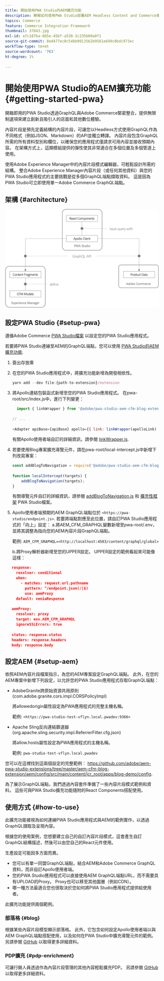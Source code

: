 ```yaml
---
title: 開始使用PWA Studio的AEM擴充功能
description: 瞭解如何使用PWA Studio部署AEM Headless Content and Commerce專案。
topics: Commerce
feature: Commerce Integration Framework
thumbnail: 37843.jpg
exl-id: a7c187ba-885e-45bf-a538-3c235b09a0f1
source-git-commit: 8ed477ec0c54bb0913562b9581e699c0bdc973ec
workflow-type: tm+mt
source-wordcount: '763'
ht-degree: 1%

---
```


# 開始使用PWA Studio的AEM擴充功能 {#getting-started-pwa}

開箱即用的PWA Studio透過GraphQL與Adobe Commerce緊密整合，提供無限制選項來建立創新且吸引人的店面和其他數位體驗。

內容片段是預先定義結構的內容片段，可讓您以Headless方式使用GraphQL作為不同格式（例如JSON、Markdown）的API並獨立轉譯。 內容片段包含GraphQL所需的所有資料型別和欄位，以確保您的應用程式僅請求可用內容並接收預期內容。 在架構方式上，這類模組提供的彈性使其非常適合在多個位置及多個管道上使用。

使用Adobe Experience Manager中的內容片段模式編輯器，可輕鬆設計所需的結構。 整合Adobe Experience Manager內容片段（或任何其他資料）與您的PWA Studio應用程式的主要挑戰是從多個GraphQL端點擷取資料。 這是因為PWA Studio可立即使用單一Adobe Commerce GraphQL端點。

## 架構 {#architecture}

![PWAHeadless架構](/help/commerce-cloud/assets/PWA-Studio_Architecture.png)

## 設定PWA Studio {#setup-pwa}

遵循Adobe Commerce [PWA Studio檔案](https://developer.adobe.com/commerce/pwa-studio/tutorials/) 以設定您的PWA Studio應用程式。

若要將PWA Studio連線至AEM的GraphQL端點，您可以使用 [PWA Studio的AEM擴充功能](https://github.com/adobe/aem-pwa-studio-extensions).

1. 簽出存放庫

1. 在您的PWA Studio應用程式中，將擴充功能新增為開發相依性。

   ```javascript
   yarn add --dev file:{path-to-extension}/extension
   ```

1. 將Apollo連結包裝函式新增至您的PWA Studio應用程式。 在pwa-root/src/index.js中，進行下列變更：

   ```javascript
     import { linkWrapper } from '@adobe/pwa-studio-aem-cfm-blog-extension';
   
   // ...
   
   <Adapter apiBase={apiBase} apollo={{ link: linkWrapper(apolloLink) }} store={store}>
   ```

   有關Apollo使用者端自訂的詳細資訊，請參閱 [linkWrapper.js](https://github.com/adobe/aem-pwa-studio-extensions/blob/master/aem-cfm-blog-extension/extension/src/linkWrapper.js).

1. 若要使用Blog專案擴充導覽元件，請在pwa-root/local-intercept.js中新增下列改寫專案：

   ```javascript
   const addBlogToNavigation = require('@adobe/pwa-studio-aem-cfm-blog-extension/src/addBlogToNavigation');
   
   function localIntercept(targets) {
       addBlogToNavigation(targets);
   }    
   ```

   有關導覽元件自訂的詳細資訊，請參閱 [addBlogToNavigation.js](https://github.com/adobe/aem-pwa-studio-extensions/blob/master/aem-cfm-blog-extension/extension/src/addBlogToNavigation.js) 和 [擴充性框架](https://developer.adobe.com/commerce/pwa-studio/guides/general-concepts/extensibility/) PWA Studio檔案。

1. Apollo使用者端預期的AEM GraphQL端點位於 `<https://pwa-studio/endpoint.js>`. 若要將端點對應至此位置，請自訂PWA Studio應用程式的「向上」設定： a.將AEM_CFM_GRAPHQL變數新增至pwa-root/.env，並將其調整為指向您的AEM內容片段GraphQL端點。

   範例: `AEM_CFM_GRAPHQL=<http://localhost:4503/content/graphql/global>`

   b.將Proxy解析器新增至您的UPPER設定。 UPPER設定的範例看起來可能像這樣：

```json
   response:
     resolver: conditional
     when:
       - matches: request.url.pathname
         pattern: ^/endpoint.json(/|$)
         use: aemProxy
     default: veniaResponse

   aemProxy:
     resolver: proxy
     target: env.AEM_CFM_GRAPHQL
     ignoreSSLErrors: true

   status: response.status
   headers: response.headers
   body: response.body
```

## 設定AEM {#setup-aem}

依照AEM內容片段檔案指示，為您的AEM專案設定GraphQL端點。 此外，在您的AEM專案中新增下列設定，以允許您的PWA Studio應用程式存取GraphQL端點：

* AdobeGranite跨原始資源共用原則(com.adobe.granite.cors.impl.CORSPolicyImpl)

  將allowedorigin屬性設定為PWA應用程式的完整主機名稱。

  範例:  `<https://pwa-studio-test-vflyn.local.pwadev:9366>`

* Apache Sling反向連結篩選器(org.apache.sling.security.impl.ReferrerFilter.cfg.json)

  將allow.hosts屬性設定為PWA應用程式的主機名稱。

  範例: `pwa-studio-test-vflyn.local.pwadev`

您可以在這裡找到這兩個設定的完整範例： <https://github.com/adobe/aem-pwa-studio-extensions/tree/master/aem-cfm-blog-extension/aem/config/src/main/content/jcr_root/apps/blog-demo/config>.

為了展示GraphQL端點，我們透過內容套件準備了一些內容片段模式範例和資料。 這些可與PWA Studio擴充功能隨附的React Components搭配使用。

## 使用方式 {#how-to-use}

此擴充功能被視為如何連線PWA Studio應用程式與AEM的範例實作，以透過GraphQL擷取及呈現內容。

根據您的使用案例，您想要建立自己的自訂內容片段模式，這會產生自訂GraphQL結構描述，然後可以由您自己的React元件使用。

生產設定可能因多方面而異。

* 您可以有單一同盟GraphQL端點，結合AEM和Adobe Commerce GraphQL資料，而非自訂Apollo使用者端。
* 您的PWA Studio應用程式可以直接使用AEM GraphQL端點URL，而不需要具有UPLOAD的Proxy。 Proxy也可以移至其他圖層（例如CDN）。
* 哪一種方法最適合您也很取決於您如何將PWA Studio應用程式提供給使用者。

此擴充功能提供兩個範例。

### 部落格 {#blog}

根據某些內容片段模型顯示部落格。 此外，它包含如何設定Apollo使用者端以與AEM GraphQL端點搭配使用，以及如何在PWA Studio中擴充導覽元件的範例。 另請參閱 [GitHub](https://github.com/adobe/aem-pwa-studio-extensions/tree/master/aem-cfm-blog-extension) 以取得更多詳細資料。

### PDP擴充 {#pdp-enrichment}

可讓行銷人員透過作為內容片段管理的其他內容輕鬆擴充PDP。  另請參閱 [GitHub](https://github.com/adobe/aem-pwa-studio-extensions/tree/master/aem-cif-product-page-extension) 以取得更多詳細資料。
